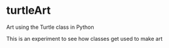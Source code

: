 # turtleArt
Art using the Turtle class in Python


This is an experiment to see how classes get used to make art
